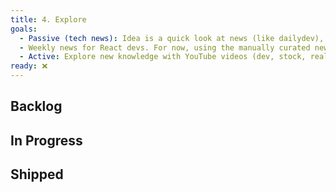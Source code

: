 ```yaml
---
title: 4. Explore
goals:
  - Passive (tech news): Idea is a quick look at news (like dailydev), to know, be interested in, vote.
  - Weekly news for React devs. For now, using the manually curated newsletter at [This Week in React](https://thisweekinreact.com/newsletter/221).
  - Active: Explore new knowledge with YouTube videos (dev, stock, real estate, etc.), tech news evaluation, and ChatGPT conversations. For now, using ClickUp for simple setup.
ready: ❌
---
```


## Backlog

## In Progress

## Shipped
